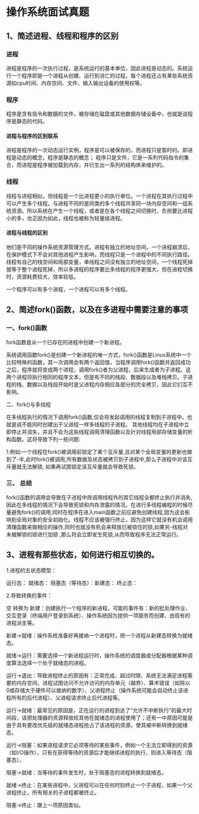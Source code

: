 # 操作系统面试真题



## 1、简述进程、线程和程序的区别

### 进程

进程是程序的一次执行过程，是系统运行的基本单位，因此进程是动态的。系统运行一个程序即是一个进程从创建、运行到消亡的过程。每个进程还占有某些系统资源如cpu时间、内存空间、文件、输入输出设备的使用权等。

### 程序

程序是含有指令和数据的文件，被存储在磁盘或其他数据存储设备中，也就是说程序是静态的代码。

#### 进程与程序的区别联系

进程是程序的一次动态运行实例，程序是可以被保存的，而进程只是暂时的。即进程是动态的概念，程序是静态的概念；
程序只是文件，它是一系列代码指令的集合，而进程是程序被加载到内存，并衍生出一系列的结构体来维护的。

### 线程

线程与进程相似，但线程是一个比进程更小的执行单位。一个进程在其执行过程中可以产生多个线程。与进程不同的是同类的多个线程共享同一块内存空间和一组系统资源。所以系统在产生一个线程，或者是在各个线程之间切换时，负担要比进程小的多，也正因为如此，线程也被称为轻量级进程。

#### 进程与线程的区别

他们是不同的操作系统资源管理方式。进程有独立的地址空间，一个进程崩溃后，在保护模式下不会对其他进程产生影响，而线程只是一个进程中的不同执行路径。线程有自己的栈空间和局部变量，单线程之间没有独立的地址空间，一个线程死掉就等于整个进程死掉，所以多进程的程序要比多线程的程序更强大，但在进程切换时，资源耗费较大，效率较低。

一个程序可以有多个进程，一个进程可以有多个线程。



## 2、简述fork()函数，以及在多进程中需要注意的事项



### 一、fork()函数

fork函数是从一个已存在的进程中创建一个新进程。

系统调用函数fork()是创建一个新进程的唯一方式，fork()函数是Linux系统中一个比较特殊的函数，其一次调用会有两个返回值，当程序调用fork()函数并返回成功之后，程序就将变成两个进程，调用fork()者为父进程，后来生成者为子进程。这两个进程将执行相同的程序文本，但是有不同的栈段、数据段以及堆栈拷贝。子进程的栈、数据以及栈段开始时是父进程内存相应各部分的完全拷贝，因此它们互不影响。

二、fork()与多线程

在多线程执行的情况下调用fork()函数,仅会将发起调用的线程复制到子进程中。也就是说不能同时创建出于父进程一样多线程的子进程。 其他线程均在子进程中立即停止并消失，并且不会为这些线程调用清理函数以及针对线程局部存储变量的析构函数。这将导致下列一些问题:  

1.例如:一个线程在fork()被调用前锁定了某个互斥量,且对某个全局变量的更新也做到了-半,此时fork()被调用,所有数据及状态被拷贝到子进程中,那么子进程中对该互斥量就无法解锁, 如果再试图锁定该互斥量就会导致死锁。

### 三、 总结  

fork()函数的调用会导致在子进程中除调用线程外的其它线程全都终止执行并消失,因此在多线程的情况下会导致死锁和内存泄露的情况。在进行多线程编程的时候尽量避免fork()的调用,同时在程序在进入main函数之前应避免创建线程,因为这会影响到全局对象的安全初始化。线程不应该被强行终止，因为这样它就没有机会调用清理函数来做相应的操作,同时也就没有机会来释放已被锁住的锁,如果另-线程对未被解锁的锁进行加锁 ,那么将会立即发生死锁,从而导致程序无法正常运行。



## 3、进程有那些状态，如何进行相互切换的。

1.进程的五状态模型：

运行态： 就绪态： 阻塞态（等待态）：新建态： 终止态：

2.导致转换的事件：

空 转换为 新建：创建执行一个程序的新进程，可能的事件有：新的批处理作业、交互登录（终端用户登录到系统）、操作系统因为提供一项服务而创建、由现有的进程派生等。

新建->就绪：操作系统准备好再接纳一个进程时，把一个进程从新建态转换为就绪态。

就绪->运行：需要选择一个新进程运行时，操作系统的调度器或分配器根据某种调度算法选择一个处于就绪态的进程。

运行->退出：导致进程终止的原因有：正常完成、超过时限、系统无法满足进程需要的内存空间、进程试图访问不允许访问的内存单元（越界）、算术错误（如除以0或存储大于硬件可以接纳的数字）、父进程终止（操作系统可能会自动终止该进程所有的后代进程）、父进程请求终止后代进程等。

运行->就绪：最常见的原因是，正在运行的进程到达了“允许不中断执行”的最大时间段，该把处理器的资源释放给其他在就绪态的进程使用了；还有一中原因可能是由于具有更改优先级的就绪态进程抢占了该进程的资源，使其被中断转换到就绪态。

运行->阻塞：如果进程请求它必须等待的某些事件，例如一个无法立即得到的资源（如I/O操作），只有在获得等待的资源后才能继续进程的执行，则进入等待态（阻塞态）。

阻塞->就绪：当等待的事件发生时，处于阻塞态的进程转换到就绪态。

就绪->终止：在某些进程中，父进程可以在任何时刻终止一个子进程，如果一个父进程终止，所有相关的子进程都被终止。

阻塞->终止：跟上一项原因类似。


